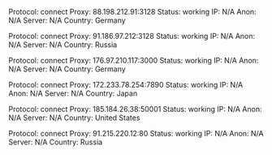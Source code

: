 Protocol: connect
Proxy: 88.198.212.91:3128
Status: working
IP: N/A
Anon: N/A
Server: N/A
Country: Germany

Protocol: connect
Proxy: 91.186.97.212:3128
Status: working
IP: N/A
Anon: N/A
Server: N/A
Country: Russia

Protocol: connect
Proxy: 176.97.210.117:3000
Status: working
IP: N/A
Anon: N/A
Server: N/A
Country: Germany

Protocol: connect
Proxy: 172.233.78.254:7890
Status: working
IP: N/A
Anon: N/A
Server: N/A
Country: Japan

Protocol: connect
Proxy: 185.184.26.38:50001
Status: working
IP: N/A
Anon: N/A
Server: N/A
Country: United States

Protocol: connect
Proxy: 91.215.220.12:80
Status: working
IP: N/A
Anon: N/A
Server: N/A
Country: Russia

